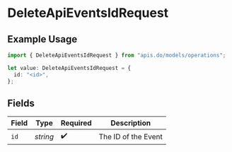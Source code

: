 # DeleteApiEventsIdRequest

## Example Usage

```typescript
import { DeleteApiEventsIdRequest } from "apis.do/models/operations";

let value: DeleteApiEventsIdRequest = {
  id: "<id>",
};
```

## Fields

| Field               | Type                | Required            | Description         |
| ------------------- | ------------------- | ------------------- | ------------------- |
| `id`                | *string*            | :heavy_check_mark:  | The ID of the Event |